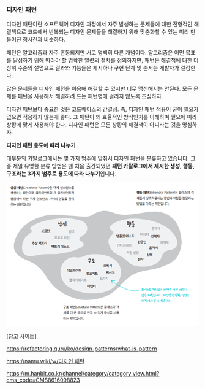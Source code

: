 ### 디자인 패턴

디자인 패턴이란 소프트웨어 디자인 과정에서 자주 발생하는 문제들에 대한 전형적인 해결책으로 코드에서 반복되는 디자인 문제들을 해결하기 위해 맞춤화할 수 있는 미리 만들어진 청사진과 비슷하다.

패턴은 알고리즘과 자주 혼동되지만 서로 명백히 다른 개념이다. 알고리즘은 어떤 목표를 달성하기 위해 따라야 할 명확한 일련의 절차를 정의하지만, 패턴은 해결책에 대한 더 상위 수준의 설명으로 결과와 기능들은 제시하나 구현 단계 및 순서는 개발자가 결정한다.

많은 문제들을 디자인 패턴을 이용해 해결할 수 있지만 너무 맹신해서는 안된다. 모든 문제를 패턴을 사용해서 해결하려 드는 패턴병에 걸리지 않도록 조심하자.

디자인 패턴보다 중요한 것은 코드베이스의 간결성. 즉, 디자인 패턴 적용이 굳이 필요가 없으면 적용하지 않는게 좋다. 그 패턴이 왜 효율적인 방식인지를 이해하며 필요에 따라 상황에 맞게 사용해야 한다. 디자인 패턴은 모든 상황의 해결책이 아니라는 것을 명심하자.

**디자인 패턴 용도에 따라 나누기**

대부분의 카탈로그에서는 몇 가지 범주에 맞춰서 디자인 패턴을 분류하고 있습니다. 그중 제일 유명한 분류 방법은 맨 처음 출간되었던 **패턴 카탈로그에서 제시한 생성, 행동, 구조라는 3가지 범주로 용도에 따라 나누기**입니다.

![design-patterns](./design-patterns.png)

[참고 사이트]

https://refactoring.guru/ko/design-patterns/what-is-pattern

[https://namu.wiki/w/디자인 패턴](https://namu.wiki/w/%EB%94%94%EC%9E%90%EC%9D%B8%20%ED%8C%A8%ED%84%B4)

https://m.hanbit.co.kr/channel/category/category_view.html?cms_code=CMS8616098823
